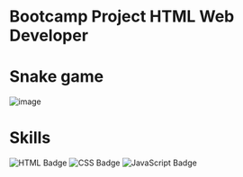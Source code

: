 # Bootcamp Project HTML Web Developer

# Snake game

![image](https://user-images.githubusercontent.com/65916297/122614572-4bf7d080-d05d-11eb-9777-8dccb8b704cd.png)

# Skills
![HTML Badge](https://img.shields.io/badge/HTML5-E34F26?style=for-the-badge&logo=html5&logoColor=white)
![CSS Badge](https://img.shields.io/badge/CSS3-1572B6?style=for-the-badge&logo=css3&logoColor=white)
![JavaScript Badge](https://img.shields.io/badge/JavaScript-F7DF1E?style=for-the-badge&logo=javascript&logoColor=black)


